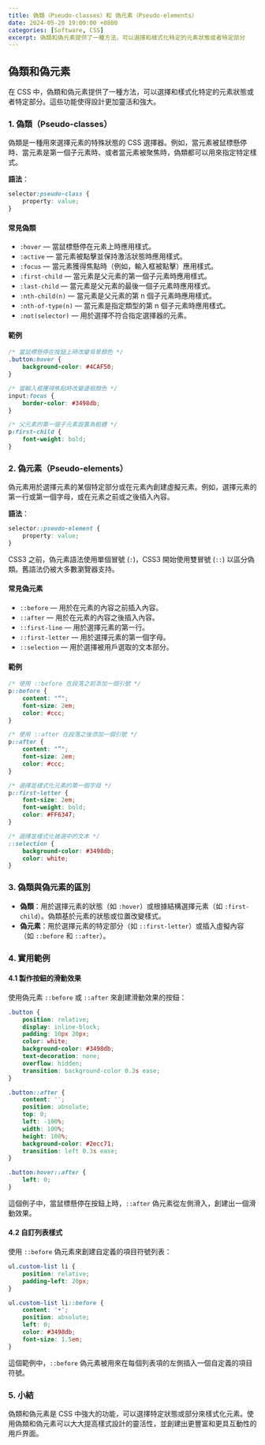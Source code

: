 ```yaml
---
title: 偽類（Pseudo-classes）和 偽元素（Pseudo-elements）
date: 2024-05-20 19:00:00 +0800
categories: [Software, CSS]
excerpt: 偽類和偽元素提供了一種方法，可以選擇和樣式化特定的元素狀態或者特定部分
---
```


## 偽類和偽元素

在 CSS 中，偽類和偽元素提供了一種方法，可以選擇和樣式化特定的元素狀態或者特定部分。這些功能使得設計更加靈活和強大。

### 1. 偽類（Pseudo-classes）

偽類是一種用來選擇元素的特殊狀態的 CSS 選擇器。例如，當元素被鼠標懸停時、當元素是第一個子元素時、或者當元素被聚焦時，偽類都可以用來指定特定樣式。

**語法**：
```css
selector:pseudo-class {
    property: value;
}
```

#### 常見偽類

- `:hover` — 當鼠標懸停在元素上時應用樣式。
- `:active` — 當元素被點擊並保持激活狀態時應用樣式。
- `:focus` — 當元素獲得焦點時（例如，輸入框被點擊）應用樣式。
- `:first-child` — 當元素是父元素的第一個子元素時應用樣式。
- `:last-child` — 當元素是父元素的最後一個子元素時應用樣式。
- `:nth-child(n)` — 當元素是父元素的第 n 個子元素時應用樣式。
- `:nth-of-type(n)` — 當元素是指定類型的第 n 個子元素時應用樣式。
- `:not(selector)` — 用於選擇不符合指定選擇器的元素。

#### 範例

```css
/* 當鼠標懸停在按鈕上時改變背景顏色 */
.button:hover {
    background-color: #4CAF50;
}

/* 當輸入框獲得焦點時改變邊框顏色 */
input:focus {
    border-color: #3498db;
}

/* 父元素的第一個子元素設置為粗體 */
p:first-child {
    font-weight: bold;
}
```

### 2. 偽元素（Pseudo-elements）

偽元素用於選擇元素的某個特定部分或在元素內創建虛擬元素。例如，選擇元素的第一行或第一個字母，或在元素之前或之後插入內容。

**語法**：
```css
selector::pseudo-element {
    property: value;
}
```

CSS3 之前，偽元素語法使用單個冒號 (`:`)，CSS3 開始使用雙冒號 (`::`) 以區分偽類。舊語法仍被大多數瀏覽器支持。

#### 常見偽元素

- `::before` — 用於在元素的內容之前插入內容。
- `::after` — 用於在元素的內容之後插入內容。
- `::first-line` — 用於選擇元素的第一行。
- `::first-letter` — 用於選擇元素的第一個字母。
- `::selection` — 用於選擇被用戶選取的文本部分。

#### 範例

```css
/* 使用 ::before 在段落之前添加一個引號 */
p::before {
    content: "“";
    font-size: 2em;
    color: #ccc;
}

/* 使用 ::after 在段落之後添加一個引號 */
p::after {
    content: "”";
    font-size: 2em;
    color: #ccc;
}

/* 選擇並樣式化元素的第一個字母 */
p::first-letter {
    font-size: 2em;
    font-weight: bold;
    color: #FF6347;
}

/* 選擇並樣式化被選中的文本 */
::selection {
    background-color: #3498db;
    color: white;
}
```

### 3. 偽類與偽元素的區別

- **偽類**：用於選擇元素的狀態（如 `:hover`）或根據結構選擇元素（如 `:first-child`）。偽類基於元素的狀態或位置改變樣式。
- **偽元素**：用於選擇元素的特定部分（如 `::first-letter`）或插入虛擬內容（如 `::before` 和 `::after`）。

### 4. 實用範例

#### 4.1 製作按鈕的滑動效果

使用偽元素 `::before` 或 `::after` 來創建滑動效果的按鈕：

```css
.button {
    position: relative;
    display: inline-block;
    padding: 10px 20px;
    color: white;
    background-color: #3498db;
    text-decoration: none;
    overflow: hidden;
    transition: background-color 0.3s ease;
}

.button::after {
    content: '';
    position: absolute;
    top: 0;
    left: -100%;
    width: 100%;
    height: 100%;
    background-color: #2ecc71;
    transition: left 0.3s ease;
}

.button:hover::after {
    left: 0;
}
```

這個例子中，當鼠標懸停在按鈕上時，`::after` 偽元素從左側滑入，創建出一個滑動效果。

#### 4.2 自訂列表樣式

使用 `::before` 偽元素來創建自定義的項目符號列表：

```css
ul.custom-list li {
    position: relative;
    padding-left: 20px;
}

ul.custom-list li::before {
    content: '•';
    position: absolute;
    left: 0;
    color: #3498db;
    font-size: 1.5em;
}
```

這個範例中，`::before` 偽元素被用來在每個列表項的左側插入一個自定義的項目符號。

### 5. 小結

偽類和偽元素是 CSS 中強大的功能，可以選擇特定狀態或部分來樣式化元素。使用偽類和偽元素可以大大提高樣式設計的靈活性，並創建出更豐富和更具互動性的用戶界面。
